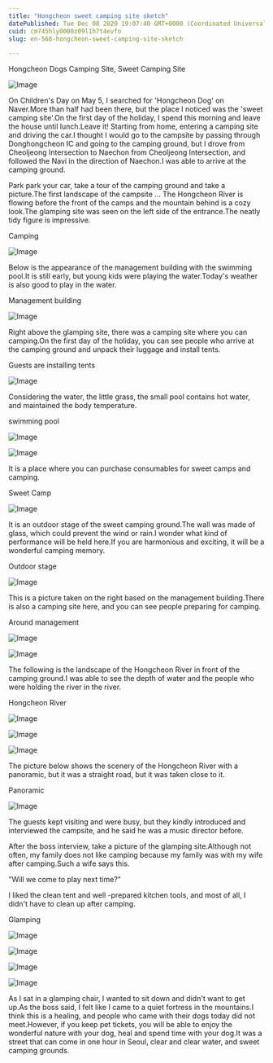 ```yaml
---
title: "Hongcheon sweet camping site sketch"
datePublished: Tue Dec 08 2020 19:07:40 GMT+0000 (Coordinated Universal Time)
cuid: cm745hly0000z09l1h7t4evfo
slug: en-568-hongcheon-sweet-camping-site-sketch

---
```



Hongcheon Dogs Camping Site, Sweet Camping Site

![Image](https://cdn.hashnode.com/res/hashnode/image/upload/v1739500137040/e4cf1453-ea6c-48a1-8236-fdef15b75cf5.jpeg)

On Children's Day on May 5, I searched for 'Hongcheon Dog' on Naver.More than half had been there, but the place I noticed was the 'sweet camping site'.On the first day of the holiday, I spend this morning and leave the house until lunch.Leave it! Starting from home, entering a camping site and driving the car.I thought I would go to the campsite by passing through Donghongcheon IC and going to the camping ground, but I drove from Cheoljeong Intersection to Naechon from Cheoljeong Intersection, and followed the Navi in ​​the direction of Naechon.I was able to arrive at the camping ground.

Park park your car, take a tour of the camping ground and take a picture.The first landscape of the campsite ... The Hongcheon River is flowing before the front of the camps and the mountain behind is a cozy look.The glamping site was seen on the left side of the entrance.The neatly tidy figure is impressive.

Camping

![Image](https://cdn.hashnode.com/res/hashnode/image/upload/v1739500139250/6b3b210a-5d30-4686-890d-9b35f3da60a8.jpeg)

Below is the appearance of the management building with the swimming pool.It is still early, but young kids were playing the water.Today's weather is also good to play in the water.

Management building

![Image](https://cdn.hashnode.com/res/hashnode/image/upload/v1739500141353/c07b4e4c-f6de-43f2-bd6d-3daec058d6b1.jpeg)

Right above the glamping site, there was a camping site where you can camping.On the first day of the holiday, you can see people who arrive at the camping ground and unpack their luggage and install tents.

Guests are installing tents

![Image](https://cdn.hashnode.com/res/hashnode/image/upload/v1739500142899/e6df8a9c-72ce-4064-b9c5-9f09d4331e69.jpeg)

Considering the water, the little grass, the small pool contains hot water, and maintained the body temperature.

swimming pool

![Image](https://cdn.hashnode.com/res/hashnode/image/upload/v1739500144998/d39659f5-bcaa-4c72-ac15-df60157ec5a5.jpeg)

![Image](https://cdn.hashnode.com/res/hashnode/image/upload/v1739500146485/672a3637-257c-4db9-894a-422b6b489419.jpeg)

It is a place where you can purchase consumables for sweet camps and camping.

Sweet Camp

![Image](https://cdn.hashnode.com/res/hashnode/image/upload/v1739500147967/aaffccdd-8f17-4e8e-9684-eec8ad8dbeb1.jpeg)

It is an outdoor stage of the sweet camping ground.The wall was made of glass, which could prevent the wind or rain.I wonder what kind of performance will be held here.If you are harmonious and exciting, it will be a wonderful camping memory.

Outdoor stage

![Image](https://cdn.hashnode.com/res/hashnode/image/upload/v1739500149472/2a3c8898-bdda-4b95-9f6c-9da80bfe0528.jpeg)

This is a picture taken on the right based on the management building.There is also a camping site here, and you can see people preparing for camping.

Around management

![Image](https://cdn.hashnode.com/res/hashnode/image/upload/v1739500150913/b2fcfec6-c67e-4e0e-909a-bd58df857dbc.jpeg)

![Image](https://cdn.hashnode.com/res/hashnode/image/upload/v1739500152710/12792029-25a0-43a9-af7c-263e930efd75.jpeg)

The following is the landscape of the Hongcheon River in front of the camping ground.I was able to see the depth of water and the people who were holding the river in the river.

Hongcheon River

![Image](https://cdn.hashnode.com/res/hashnode/image/upload/v1739500154521/7f218461-c7f8-4d0d-8d89-1fac439235e1.jpeg)

![Image](https://cdn.hashnode.com/res/hashnode/image/upload/v1739500156425/bd5168ca-a385-4f9e-ae90-1c04c7b18c3e.jpeg)

![Image](https://cdn.hashnode.com/res/hashnode/image/upload/v1739500159046/29bcbcbd-b90d-4da6-a778-aef6f0d4b20f.jpeg)

The picture below shows the scenery of the Hongcheon River with a panoramic, but it was a straight road, but it was taken close to it.

Panoramic

![Image](https://cdn.hashnode.com/res/hashnode/image/upload/v1739500161041/e80035dc-a9cb-4590-ac0f-0bc74191db18.jpeg)

The guests kept visiting and were busy, but they kindly introduced and interviewed the campsite, and he said he was a music director before.

After the boss interview, take a picture of the glamping site.Although not often, my family does not like camping because my family was with my wife after camping.Such a wife says this.

"Will we come to play next time?"

I liked the clean tent and well -prepared kitchen tools, and most of all, I didn't have to clean up after camping.

Glamping

![Image](https://cdn.hashnode.com/res/hashnode/image/upload/v1739500163140/aeedfab6-0c11-48e9-9c49-dd2f3dffcd5c.jpeg)

![Image](https://cdn.hashnode.com/res/hashnode/image/upload/v1739500164897/8f502a8f-1103-4a08-b082-f85ac0dc2448.jpeg)

![Image](https://cdn.hashnode.com/res/hashnode/image/upload/v1739500166649/5b1bdce1-20dd-40de-8bbd-c13764447bd3.jpeg)

![Image](https://cdn.hashnode.com/res/hashnode/image/upload/v1739500168239/2ea463ae-6874-40cb-8434-aa28c01217fe.jpeg)

As I sat in a glamping chair, I wanted to sit down and didn't want to get up.As the boss said, I felt like I came to a quiet fortress in the mountains.I think this is a healing, and people who came with their dogs today did not meet.However, if you keep pet tickets, you will be able to enjoy the wonderful nature with your dog, heal and spend time with your dog.It was a street that can come in one hour in Seoul, clear and clear water, and sweet camping grounds.